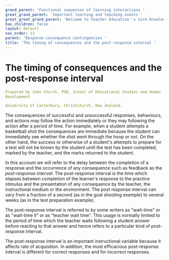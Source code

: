 ```yaml
---
grand_parent: 'Functional sequences of learning interactions '
great_grand_parent: 'Important learning and teaching events '
great_great_grand_parent: 'Welcome to Teacher Education''s Core Knowledge and Skills.'
has_children: false
layout: default
nav_order: 13
parent: 'Response-consequence contingencies '
title: 'The timing of consequences and the post-response interval '
---
```

# The timing of consequences and the post-response interval


```yaml
Prepared by John Church, PhD, School of Educational Studies and Human
Development

University of Canterbury, Christchurch, New Zealand.
```


The consequences of successful and unsuccessful responses, behaviours,
and actions may follow the action immediately or they may following the
action after a period of time. For example, when a student attempts a
basketball shot the consequences are immediate because the student can
immediately see whether the shot went through the hoop or not. On the
other hand, the success or otherwise of a student's attempts to prepare
for a test will not be known by the student until the test has been
completed, marked by the teacher, and the marks returned to the student.

In this account we will refer to the delay between the completion of a
response and the occurrence of any consequence such as feedback as the
*post-response interval*. The post-response interval is the time which
elapses between completion of the learner\'s response to the practice
stimulus and the presentation of any consequence by the teacher, the
instructional medium or the environment. The post response interval can
vary from a fraction of a second (as in the goal shooting example) to
several weeks (as in the test preparation example).

The post-response interval is referred to by some writers as "wait-time"
or as "wait-time II" or as "teacher wait time". This usage is normally
limited to the period of time which the teacher waits following a
student answer before reacting to that answer and hence refers to a
particular kind of post-response interval.

The post-response interval is an important instructional variable
because it affects rate of acquisition. In addition, the most
efficacious post-response interval is different for correct responses
and for incorrect responses.

